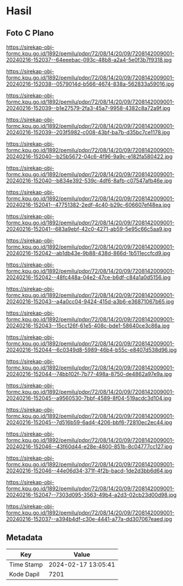 # Hasil

## Foto C Plano

https://sirekap-obj-formc.kpu.go.id/1892/pemilu/pdpr/72/08/14/20/09/7208142009001-20240216-152037--64eeebac-093c-48b8-a2a4-5e0f3b7f9318.jpg

https://sirekap-obj-formc.kpu.go.id/1892/pemilu/pdpr/72/08/14/20/09/7208142009001-20240216-152038--0579014d-b566-4674-838a-562833a59016.jpg

https://sirekap-obj-formc.kpu.go.id/1892/pemilu/pdpr/72/08/14/20/09/7208142009001-20240216-152039--b1e27579-2fa3-45a7-9958-4382c8a72a9f.jpg

https://sirekap-obj-formc.kpu.go.id/1892/pemilu/pdpr/72/08/14/20/09/7208142009001-20240216-152039--203f5982-c008-43bf-ba7b-d35bc7ce1178.jpg

https://sirekap-obj-formc.kpu.go.id/1892/pemilu/pdpr/72/08/14/20/09/7208142009001-20240216-152040--b25b5672-04c6-4f96-9a9c-e182fa580422.jpg

https://sirekap-obj-formc.kpu.go.id/1892/pemilu/pdpr/72/08/14/20/09/7208142009001-20240216-152040--b834e392-539c-4df6-8afb-c07547afb46e.jpg

https://sirekap-obj-formc.kpu.go.id/1892/pemilu/pdpr/72/08/14/20/09/7208142009001-20240216-152041--47751382-2edf-4c40-b29c-606607ef48ea.jpg

https://sirekap-obj-formc.kpu.go.id/1892/pemilu/pdpr/72/08/14/20/09/7208142009001-20240216-152041--683a9ebf-42c0-4271-ab59-5e95c66c5aa9.jpg

https://sirekap-obj-formc.kpu.go.id/1892/pemilu/pdpr/72/08/14/20/09/7208142009001-20240216-152042--ab1db43e-9b88-438d-866d-1b511eccfcd9.jpg

https://sirekap-obj-formc.kpu.go.id/1892/pemilu/pdpr/72/08/14/20/09/7208142009001-20240216-152042--48fc448a-04e2-47ce-b6df-c84a1a0d5156.jpg

https://sirekap-obj-formc.kpu.go.id/1892/pemilu/pdpr/72/08/14/20/09/7208142009001-20240216-152043--a4a0cc04-9424-415d-a3b6-e36871067b65.jpg

https://sirekap-obj-formc.kpu.go.id/1892/pemilu/pdpr/72/08/14/20/09/7208142009001-20240216-152043--15cc126f-61e5-408c-bde1-58640ce3c86a.jpg

https://sirekap-obj-formc.kpu.go.id/1892/pemilu/pdpr/72/08/14/20/09/7208142009001-20240216-152044--6c0349d8-5989-46b4-b55c-e8407d538d96.jpg

https://sirekap-obj-formc.kpu.go.id/1892/pemilu/pdpr/72/08/14/20/09/7208142009001-20240216-152044--74bb102f-7b77-498a-8750-de4862a97e9a.jpg

https://sirekap-obj-formc.kpu.go.id/1892/pemilu/pdpr/72/08/14/20/09/7208142009001-20240216-152045--a9560530-7bbf-4589-8f04-519acdc3d104.jpg

https://sirekap-obj-formc.kpu.go.id/1892/pemilu/pdpr/72/08/14/20/09/7208142009001-20240216-152045--7d516b59-6ad4-4206-bbf6-72810ec2ec44.jpg

https://sirekap-obj-formc.kpu.go.id/1892/pemilu/pdpr/72/08/14/20/09/7208142009001-20240216-152046--43f60d44-e28e-4800-851b-8c04777cc127.jpg

https://sirekap-obj-formc.kpu.go.id/1892/pemilu/pdpr/72/08/14/20/09/7208142009001-20240216-152046--44e06d34-371f-4f2b-bacd-1de2d3bb6d64.jpg

https://sirekap-obj-formc.kpu.go.id/1892/pemilu/pdpr/72/08/14/20/09/7208142009001-20240216-152047--7303d095-3563-49b4-a2d3-02cb23d00d98.jpg

https://sirekap-obj-formc.kpu.go.id/1892/pemilu/pdpr/72/08/14/20/09/7208142009001-20240216-152037--a394b4df-c30e-4441-a77a-dd307067eaed.jpg


## Metadata

| Key        | Value               |
| ---------- | ------------------- |
| Time Stamp | 2024-02-17 13:05:41 |
| Kode Dapil | 7201                |



